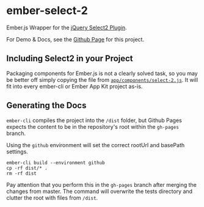 # ember-select-2
Ember.js Wrapper for the [jQuery Select2 Plugin](http://ivaynberg.github.io/select2/).

For Demo & Docs, see the [Github Page](https://istefo.github.io/ember-select-2/) for this project.

## Including Select2 in your Project
Packaging components for Ember.js is not a clearly solved task, so you may be better off simply copying the file from [`app/components/select-2.js`](https://github.com/iStefo/ember-select-2/blob/master/app/components/select-2.js). It will fit into every ember-cli or Ember App Kit project as-is.

## Generating the Docs
`ember-cli` compiles the project into the `/dist` folder, but Github Pages expects the content to be in the repository's root within the `gh-pages` branch.

Using the `github` environment will set the correct rootUrl and basePath settings.

```
ember-cli build --environment github
cp -rf dist/* .
rm -rf dist
```

Pay attention that you perform this in the `gh-pages` branch after merging the changes from master. The command will overwrite the tests directory and clutter the root with files from `/dist`.